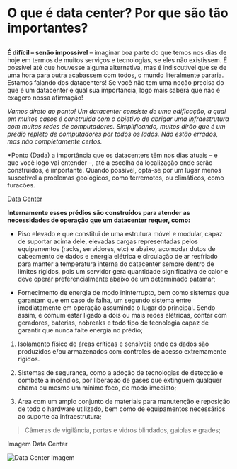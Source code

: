 # O que é data center? Por que são tão importantes? <h2>



**É difícil – senão impossível** – imaginar boa parte do que temos nos dias de hoje em termos de muitos serviços e tecnologias, se eles não existissem. É possível até que houvesse alguma alternativa, mas é indiscutível que se de uma hora para outra acabassem com todos, o mundo literalmente pararia. Estamos falando dos datacenters! Se você não tem uma noção precisa do que é um datacenter e qual sua importância, logo mais saberá que não é exagero nossa afirmação!


_Vamos direto ao ponto! Um datacenter consiste de uma edificação, a qual em muitos casos é construída com o objetivo de abrigar uma infraestrutura com muitas redes de computadores. Simplificando, muitos dirão que é um prédio repleto de computadores por todos os lados. Não estão errados, mas não completamente certos._


*Ponto (Dada) a importância que os datacenters têm nos dias atuais – e que você logo vai entender –, até a escolha da localização onde serão construídos, é importante. Quando possível, opta-se por um lugar menos suscetível a problemas geológicos, como terremotos, ou climáticos, como furacões.


[Data Center](https://www.hostmidia.com.br/blog/entenda-o-que-e-data-center-e-por-que-sao-tao-importantes/)


**Internamente esses prédios são construídos para atender as necessidades de operação que um datacenter requer, como:**

* Piso elevado e que constitui de uma estrutura móvel e modular, capaz de suportar acima dele, elevadas cargas representadas pelos equipamentos (racks, servidores, etc) e abaixo, acomodar dutos de cabeamento de dados e energia elétrica e circulação de ar resfriado para manter a temperatura interna do datacenter sempre dentro de limites rígidos, pois um servidor gera quantidade significativa de calor e deve operar preferencialmente abaixo de um determinado patamar; 

* Fornecimento de energia de modo ininterrupto, bem como sistemas que garantam que em caso de falha, um segundo sistema entre imediatamente em operação assumindo o lugar do principal. Sendo assim, é comum estar ligado a dois ou mais redes elétricas, contar com geradores, baterias, nobreaks e todo tipo de tecnologia capaz de garantir que nunca falte energia no prédio; 

1. Isolamento físico de áreas críticas e sensíveis onde os dados são produzidos e/ou armazenados com controles de acesso extremamente rígidos. 

2. Sistemas de segurança, como a adoção de tecnologias de detecção e combate a incêndios, por liberação de gases que extinguem qualquer chama ou mesmo um mínimo foco, de modo imediato; 

3. Área com um amplo conjunto de materiais para manutenção e reposição de todo o hardware utilizado, bem como de equipamentos necessários ao suporte da infraestrutura;

>Câmeras de vigilância, portas e vidros blindados, gaiolas e grades;


Imagem Data Center

![Data Center Imagem](https://www.2cloud.com.br/wp-content/uploads/2018/04/data-center-tier-iii-continuidade-operacoes-2cloud.jpg)



